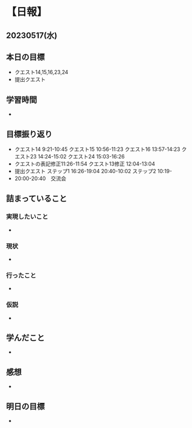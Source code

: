 # 【日報】
## 20230517(水)
## 本日の目標
- クエスト14,15,16,23,24
- 提出クエスト

## 学習時間
- 

## 目標振り返り
- クエスト14 9:21-10:45 クエスト15 10:56-11:23 クエスト16 13:57-14:23 クエスト23 14:24-15:02 クエスト24 15:03-16:26
- クエストの表記修正11:26-11:54 クエスト13修正 12:04-13:04
- 提出クエスト ステップ1 16:26-19:04 20:40-10:02 ステップ2 10:19-
- 20:00-20:40　交流会

## 詰まっていること
### 実現したいこと 
- 
### 現状
- 
### 行ったこと 
- 
### 仮説
- 

## 学んだこと
- 

## 感想
- 

## 明日の目標
- 



